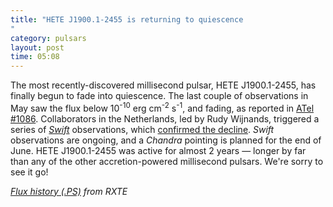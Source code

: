 ```yaml
---
title: "HETE J1900.1-2455 is returning to quiescence"
category: pulsars
layout: post
time: 05:08
---
```

<!-- header generated from blosxom format post; make_header.pl 23.1.2022 -->
<p>
<!-- created by convert.pl on Mon Jan 30 23:18:06 EST 2012 -->
<!-- converted from ../2007/06/hete-j19001-2455-is-returning-to.html -->
<!-- Post timestamp Wednesday, June 06, 2007 1:08 PM -->
<!-- touch -t 200706061308 -->
<!-- Labels: 2007, pulsars -->
      The most recently-discovered millisecond pulsar, HETE&nbsp;J1900.1-2455, has finally begun to fade into quiescence. The last couple of observations in May saw the flux below 10<sup>-10</sup>&nbsp;erg&nbsp;cm<sup>-2</sup>&nbsp;s<sup>-1</sup>, and fading, as reported in <a href="http://www.astronomerstelegram.org/?read=1086">ATel #1086</a>. Collaborators in the Netherlands, led by Rudy Wijnands, triggered a series of <a href="http://heasarc.gsfc.nasa.gov/docs/swift/swiftsc.html"><em>Swift</em></a> observations, which <a href="http://www.astronomerstelegram.org/?read=1091">confirmed the decline</a>. <em>Swift</em> observations are ongoing, and a <em>Chandra</em> pointing is planned for the end of June. HETE&nbsp;J1900.1-2455 was active for almost 2 years &mdash; longer by far than any of the other accretion-powered millisecond pulsars. We're sorry to see it go!
<p>
<a href="http://xte.mit.edu/~duncan/docs/flux.ps"><em>Flux history (.PS)</a> from RXTE</em>
